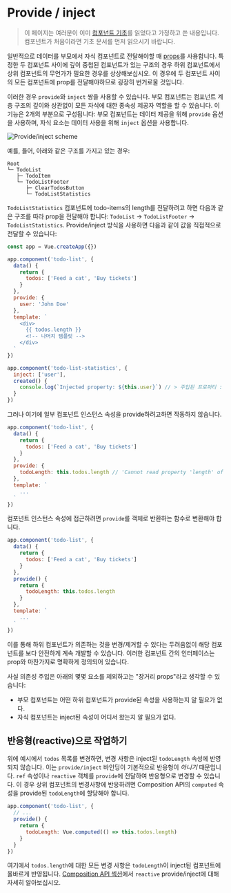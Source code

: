 # Provide / inject

> 이 페이지는 여러분이 이미 [컴포넌트 기초](component-basics.md)를 읽었다고 가정하고 쓴 내용입니다. 컴포넌트가 처음이라면 기초 문서를 먼저 읽으시기 바랍니다.

일반적으로 데이터를 부모에서 자식 컴포넌트로 전달해야할 때 [props](component-props.md)를 사용합니다. 특정한 두 컴포넌트 사이에 깊이 중첩된 컴포넌트가 있는 구조의 경우 하위 컴포넌트에서 상위 컴포넌트의 무언가가 필요한 경우를 상상해보십시오. 이 경우에 두 컴포넌트 사이의 모든 컴포넌트에 prop를 전달해야하므로 굉장히 번거로울 것입니다.

이러한 경우 `provide`와 `inject` 쌍을 사용할 수 있습니다. 부모 컴포넌트는 컴포넌트 계층 구조의 깊이와 상관없이 모든 자식에 대한 종속성 제공자 역할을 할 수 있습니다. 이 기능은 2개의 부분으로 구성됩니다: 부모 컴포넌트는 데이터 제공을 위해 `provide` 옵션을 사용하며, 자식 요소는 데이터 사용을 위해 `inject` 옵션을 사용합니다.

![Provide/inject scheme](/images/components_provide.png)

예를, 들어, 아래와 같은 구조를 가지고 있는 경우:

```
Root
└─ TodoList
   ├─ TodoItem
   └─ TodoListFooter
      ├─ ClearTodosButton
      └─ TodoListStatistics
```

`TodoListStatistics` 컴포넌트에 todo-items의 length를 전달하려고 하면 다음과 같은 구조를 따라 prop을 전달해야 합니다: `TodoList` -> `TodoListFooter` -> `TodoListStatistics`. Provide/inject 방식을 사용하면 다음과 같이 값을 직접적으로 전달할 수 있습니다:

```js
const app = Vue.createApp({})

app.component('todo-list', {
  data() {
    return {
      todos: ['Feed a cat', 'Buy tickets']
    }
  },
  provide: {
    user: 'John Doe'
  },
  template: `
    <div>
      {{ todos.length }}
      <!-- 나머지 템플릿 -->
    </div>
  `
})

app.component('todo-list-statistics', {
  inject: ['user'],
  created() {
    console.log(`Injected property: ${this.user}`) // > 주입된 프로퍼티 : John Doe
  }
})
```

그러나 여기에 일부 컴포넌트 인스턴스 속성을 provide하려고하면 작동하지 않습니다.

```js
app.component('todo-list', {
  data() {
    return {
      todos: ['Feed a cat', 'Buy tickets']
    }
  },
  provide: {
    todoLength: this.todos.length // 'Cannot read property 'length' of undefined`라는 오류가 발생합니다.
  },
  template: `
    ...
  `
})
```

컴포넌트 인스턴스 속성에 접근하려면 `provide`를 객체로 반환하는 함수로 변환해야 합니다.

```js
app.component('todo-list', {
  data() {
    return {
      todos: ['Feed a cat', 'Buy tickets']
    }
  },
  provide() {
    return {
      todoLength: this.todos.length
    }
  },
  template: `
    ...
  `
})
```

이를 통해 하위 컴포넌트가 의존하는 것을 변경/제거할 수 있다는 두려움없이 해당 컴포넌트를 보다 안전하게 계속 개발할 수 있습니다. 이러한 컴포넌트 간의 인터페이스는 prop와 마찬가지로 명확하게 정의되어 있습니다.

사실 의존성 주입은 아래의 몇몇 요소를 제외하고는 "장거리 props"라고 생각할 수 있습니다:

- 부모 컴포넌트는 어떤 하위 컴포넌트가 provide된 속성을 사용하는지 알 필요가 없다.
- 자식 컴포넌트는 inject된 속성이 어디서 왔는지 알 필요가 없다.

## 반응형(reactive)으로 작업하기

위에 예시에서 `todos` 목록를 변경하면, 변경 사항은 inject된 `todoLength` 속성에 반영되지 않습니다. 이는 `provide/inject` 바인딩이 기본적으로 반응형이 *아니기* 때문입니다. `ref` 속성이나 `reactive` 객체를 `provide`에 전달하여 반응형으로 변경할 수 있습니다. 이 경우 상위 컴포넌트의 변경사항에 반응하려면 Composition API의 `computed` 속성을 provide된 `todoLength`에 할당해야 합니다.

```js
app.component('todo-list', {
  // ...
  provide() {
    return {
      todoLength: Vue.computed(() => this.todos.length)
    }
  }
})
```

여기에서 `todos.length`에 대한 모든 변경 사항은 `todoLength`이 inject된 컴포넌트에 올바르게 반영됩니다. [Composition API 섹션](composition-api-provide-inject.html#injection-reactivity)에서 `reactive` provide/inject에 대해 자세히 알아보십시오.
